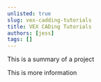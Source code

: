 ```yaml
---
unlisted: true
slug: vex-cadding-tutorials
title: VEX CADing Tutorials
authors: [jess]
tags: []
---
```


This is a summary of a project

<!--truncate-->

This is more information